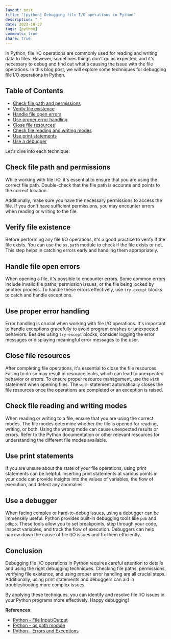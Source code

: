 ```yaml
---
layout: post
title: "[python] Debugging file I/O operations in Python"
description: " "
date: 2023-10-27
tags: [python]
comments: true
share: true
---
```


In Python, file I/O operations are commonly used for reading and writing data to files. However, sometimes things don't go as expected, and it's necessary to debug and find out what's causing the issue with the file operations. In this blog post, we will explore some techniques for debugging file I/O operations in Python.

## Table of Contents
- [Check file path and permissions](#check-file-path-and-permissions)
- [Verify file existence](#verify-file-existence)
- [Handle file open errors](#handle-file-open-errors)
- [Use proper error handling](#use-proper-error-handling)
- [Close file resources](#close-file-resources)
- [Check file reading and writing modes](#check-file-reading-and-writing-modes)
- [Use print statements](#use-print-statements)
- [Use a debugger](#use-a-debugger)

Let's dive into each technique:

## Check file path and permissions

While working with file I/O, it's essential to ensure that you are using the correct file path. Double-check that the file path is accurate and points to the correct location.

Additionally, make sure you have the necessary permissions to access the file. If you don't have sufficient permissions, you may encounter errors when reading or writing to the file.

## Verify file existence

Before performing any file I/O operations, it's a good practice to verify if the file exists. You can use the `os.path` module to check if the file exists or not. This step helps in catching errors early and handling them appropriately.

## Handle file open errors

When opening a file, it's possible to encounter errors. Some common errors include invalid file paths, permission issues, or the file being locked by another process. To handle these errors effectively, use `try-except` blocks to catch and handle exceptions.

## Use proper error handling

Error handling is crucial when working with file I/O operations. It's important to handle exceptions gracefully to avoid program crashes or unexpected behaviors. Besides using `try-except` blocks, consider logging the error messages or displaying meaningful error messages to the user.

## Close file resources

After completing file operations, it's essential to close the file resources. Failing to do so may result in resource leaks, which can lead to unexpected behavior or errors. To ensure proper resource management, use the `with` statement when opening files. The `with` statement automatically closes the file resources once the operations are completed or an exception is raised.

## Check file reading and writing modes

When reading or writing to a file, ensure that you are using the correct modes. The file modes determine whether the file is opened for reading, writing, or both. Using the wrong mode can cause unexpected results or errors. Refer to the Python documentation or other relevant resources for understanding the different file modes available.

## Use print statements

If you are unsure about the state of your file operations, using print statements can be helpful. Inserting print statements at various points in your code can provide insights into the values of variables, the flow of execution, and detect any anomalies.

## Use a debugger

When facing complex or hard-to-debug issues, using a debugger can be immensely useful. Python provides built-in debugging tools like `pdb` and `pdbpp`. These tools allow you to set breakpoints, step through your code, inspect variables, and track the flow of execution. Debuggers can help narrow down the cause of file I/O issues and fix them efficiently.

## Conclusion

Debugging file I/O operations in Python requires careful attention to details and using the right debugging techniques. Checking file paths, permissions, verifying file existence, and using proper error handling are all crucial steps. Additionally, using print statements and debuggers can aid in troubleshooting more complex issues.

By applying these techniques, you can identify and resolve file I/O issues in your Python programs more effectively. Happy debugging!

**References:**
- [Python - File Input/Output](https://docs.python.org/3/tutorial/inputoutput.html)
- [Python - os.path module](https://docs.python.org/3/library/os.path.html)
- [Python - Errors and Exceptions](https://docs.python.org/3/tutorial/errors.html)